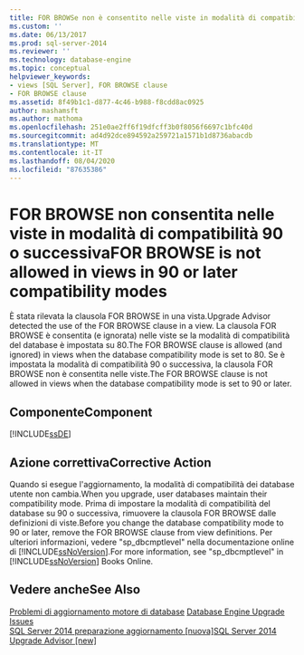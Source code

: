 ```yaml
---
title: FOR BROWSe non è consentito nelle viste in modalità di compatibilità 90 o successive | Microsoft Docs
ms.custom: ''
ms.date: 06/13/2017
ms.prod: sql-server-2014
ms.reviewer: ''
ms.technology: database-engine
ms.topic: conceptual
helpviewer_keywords:
- views [SQL Server], FOR BROWSE clause
- FOR BROWSE clause
ms.assetid: 8f49b1c1-d877-4c46-b988-f8cdd8ac0925
author: mashamsft
ms.author: mathoma
ms.openlocfilehash: 251e0ae2ff6f19dfcff3b0f8056f6697c1bfc40d
ms.sourcegitcommit: ad4d92dce894592a259721a1571b1d8736abacdb
ms.translationtype: MT
ms.contentlocale: it-IT
ms.lasthandoff: 08/04/2020
ms.locfileid: "87635386"
---
```

# <a name="for-browse-is-not-allowed-in-views-in-90-or-later-compatibility-modes"></a><span data-ttu-id="b2ade-102">FOR BROWSE non consentita nelle viste in modalità di compatibilità 90 o successiva</span><span class="sxs-lookup"><span data-stu-id="b2ade-102">FOR BROWSE is not allowed in views in 90 or later compatibility modes</span></span>
  <span data-ttu-id="b2ade-103">È stata rilevata la clausola FOR BROWSE in una vista.</span><span class="sxs-lookup"><span data-stu-id="b2ade-103">Upgrade Advisor detected the use of the FOR BROWSE clause in a view.</span></span> <span data-ttu-id="b2ade-104">La clausola FOR BROWSE è consentita (e ignorata) nelle viste se la modalità di compatibilità del database è impostata su 80.</span><span class="sxs-lookup"><span data-stu-id="b2ade-104">The FOR BROWSE clause is allowed (and ignored) in views when the database compatibility mode is set to 80.</span></span> <span data-ttu-id="b2ade-105">Se è impostata la modalità di compatibilità 90 o successiva, la clausola FOR BROWSE non è consentita nelle viste.</span><span class="sxs-lookup"><span data-stu-id="b2ade-105">The FOR BROWSE clause is not allowed in views when the database compatibility mode is set to 90 or later.</span></span>  
  
## <a name="component"></a><span data-ttu-id="b2ade-106">Componente</span><span class="sxs-lookup"><span data-stu-id="b2ade-106">Component</span></span>  
 [!INCLUDE[ssDE](../../includes/ssde-md.md)]  
  
## <a name="corrective-action"></a><span data-ttu-id="b2ade-107">Azione correttiva</span><span class="sxs-lookup"><span data-stu-id="b2ade-107">Corrective Action</span></span>  
 <span data-ttu-id="b2ade-108">Quando si esegue l'aggiornamento, la modalità di compatibilità dei database utente non cambia.</span><span class="sxs-lookup"><span data-stu-id="b2ade-108">When you upgrade, user databases maintain their compatibility mode.</span></span> <span data-ttu-id="b2ade-109">Prima di impostare la modalità di compatibilità del database su 90 o successiva, rimuovere la clausola FOR BROWSE dalle definizioni di viste.</span><span class="sxs-lookup"><span data-stu-id="b2ade-109">Before you change the database compatibility mode to 90 or later, remove the FOR BROWSE clause from view definitions.</span></span> <span data-ttu-id="b2ade-110">Per ulteriori informazioni, vedere "sp_dbcmptlevel" nella documentazione online di [!INCLUDE[ssNoVersion](../../includes/ssnoversion-md.md)].</span><span class="sxs-lookup"><span data-stu-id="b2ade-110">For more information, see "sp_dbcmptlevel" in [!INCLUDE[ssNoVersion](../../includes/ssnoversion-md.md)] Books Online.</span></span>  
  
## <a name="see-also"></a><span data-ttu-id="b2ade-111">Vedere anche</span><span class="sxs-lookup"><span data-stu-id="b2ade-111">See Also</span></span>  
 <span data-ttu-id="b2ade-112">[Problemi di aggiornamento motore di database](../../../2014/sql-server/install/database-engine-upgrade-issues.md) </span><span class="sxs-lookup"><span data-stu-id="b2ade-112">[Database Engine Upgrade Issues](../../../2014/sql-server/install/database-engine-upgrade-issues.md) </span></span>  
 [<span data-ttu-id="b2ade-113">SQL Server 2014 preparazione aggiornamento &#91;nuova&#93;</span><span class="sxs-lookup"><span data-stu-id="b2ade-113">SQL Server 2014 Upgrade Advisor &#91;new&#93;</span></span>](sql-server-2014-upgrade-advisor.md)  
  
  
